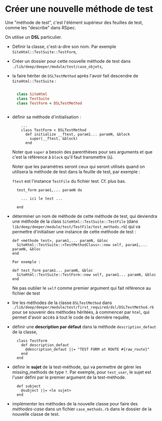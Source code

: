 # Créer une nouvelle méthode de test

Une "méthode de test", c'est l'élément supérieur des feuilles de test, comme les "describe" dans RSpec.

On utilise un **DSL** particulier.

* Définir la classe, c'est-à-dire son nom. Par exemple `SiteHtml::TestSuite::TestForm`,
* Créer un dossier pour cette nouvelle méthode de test dans `./lib/deep/deeper/module/test/case_objets`,
* la faire hériter de `DSLTestMethod` après l'avoir fait descendre de `SiteHtml::TestSuite` :

    ~~~ruby
    
      class SiteHtml
      class TestSuite
      class TestForm < DSLTestMethod
      
    ~~~
* définir sa méthode d'initialisation :

    
          ...
          class TestForm < DSLTestMethod
            def initialize __ftest, param1... paramN, &block
              super(__ftest, &block)
            end

    
    Noter que `super` a besoin des parenthèses pour ses arguments et que c'est la référence à `block` qu'il faut transmettre (`&`).
    
    Noter que les paramètres seront ceux qui seront utilisés quand on utilisera la méthode de test dans la feuille de test, par exemple :
    
    `ftest` est l'instance `TestFile` du fichier test. Cf. plus bas.
    
    
        test_form param1,... paramN do

          ... ici le test ...
  
        end
    

* déterminer un nom de méthode de cette méthode de test, qui deviendra une méthode de la class `SiteHtml::TestSuite::TestFile` (dans `lib/deep/deeper/module/test/TestFile/test_methods.rb`) qui va permettre d'initialiser une instance de cette méthode de test :

    
      def <méthode test>, param1,... paramN, &bloc
        SiteHtml::TestSuite::<TestMethodClass>::new self, param1,... paramN, &bloc
      end

      Par exemple :
      
      def test_form param1... paramN, &bloc
        SiteHtml::TestSuite::TestForm::new self, param1... paramN, &bloc
      end

  Ne pas oublier le `self` comme premier argument qui fait référence au fichier de test

* lire les méthodes de la classe `DSLTestMethod` dans `./lib/deep/deeper/module/test/first_required/dsl/DSLTestMethod.rb` pour se souvenir des méthodes héritées, à commencer par `html`, qui permet d'avoir accès à tout le code de la dernière requête,
* définir une **description par défaut** dans la méthode `description_defaut` de la classe,

        class TestForm
          def description_defaut
            @description_defaut ||= "TEST FORM at ROUTE #{raw_route}"
          end
        end

* définir le **sujet** de la test-méthode, qui va permettre de gérer les missing_methods de type `?`. Par exemple, pour `test_user`, le sujet est l'user défini par le premier argument de la test-méthode.

        def subject
          @subject ||= <le sujet>
        end
        
* implémenter les méthodes de la nouvelle classe pour faire des *méthodes-case* dans un fichier `case_methods.rb` dans le dossier de la nouvelle classe de test.
